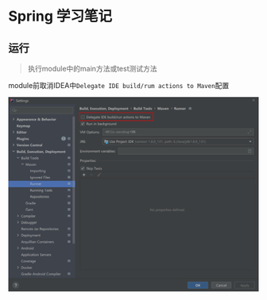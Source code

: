 # Spring 学习笔记

## 运行

> 执行module中的main方法或test测试方法

module前取消IDEA中`Delegate IDE build/rum actions to Maven`配置

![20210621_232923](img/20210621_232923.png)

